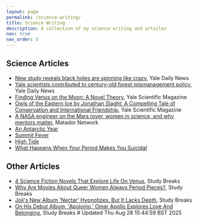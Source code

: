 ```yaml
---
layout: page
permalink: /science-writing/
title: Science Writing
description: A collection of my science writing and articles
nav: true
nav_order: 5
---
```


## Science Articles

- [New study reveals black holes are spinning like crazy](https://yaledailynews.com/blog/2020/10/05/new-study-reveals-black-holes-are-spinning-like-crazy/), Yale Daily News
- [Yale scientists contributed to century-old forest mismanagement policy](https://yaledailynews.com/blog/2020/10/14/yale-scientists-contributed-to-century-old-forest-mismanagement-policy/), Yale Daily News
- [Finding Venus on the Moon: A Novel Theory](assets/science_writing/Finding_Venus_On_the_Moon.pdf), Yale Scientific Magazine
- [Owls of the Eastern Ice by Jonathan Slaght: A Compelling Tale of Conservation and International Friendship](assets/science_writing/Owls_of_the_Eastern_Ice.pdf), Yale Scientific Magazine
- [A NASA engineer on the Mars rover, women in science, and why mentors matter](https://matadornetwork.com/read/nasa-engineer-mars-rover-women-science-importance-mentors/), Matador Network
- [An Antarctic Year](assets/science_writing/An_Antarctic_Year.pdf)
- [Summit Fever](assets/science_writing/Annika_SummitFever.pdf)
- [High Tide](assets/science_writing/Annika_HighTide.pdf)
- [What Happens When Your Period Makes You Suicidal](assets/science_writing/What_Happens_When_Your_Period_Makes_You_Suicidal.pdf)

## Other Articles

- [4 Science Fiction Novels That Explore Life On Venus](https://studybreaks.com/culture/reads/novels-venus-life/), Study Breaks
- [Why Are Movies About Queer Women Always Period Pieces?](https://studybreaks.com/tvfilm/queer-period-pieces/), Study Breaks
- [Joji's New Album 'Nectar' Hypnotizes, But It Lacks Depth](https://studybreaks.com/culture/music/joji-nectar/), Study Breaks
- [On His Debut Album, 'Apolonio,' Omar Apollo Explores Love And Belonging](https://studybreaks.com/culture/music/omar-apollo-apolonio/), Study Breaks # Updated Thu Aug 28 15:44:59 BST 2025
